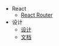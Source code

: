 * React
  * [React Router](layout.md "react 路由")
* 设计
  * [设计](closure.md "设计")
  * [文档](prototype.md "文档")